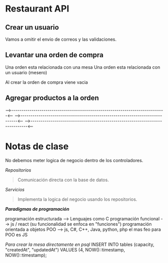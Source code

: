 # Restaurant API

## Crear un usuario

Vamos a omitir el envio de correos y las validaciones.

## Levantar una orden de compra

Una orden esta relacionada con una mesa
Una orden esta relacionada con un usuario (mesero)

Al crear la orden de compra viene vacia

## Agregar productos a la orden

-->----------------------------------------------------------------------------<--
-->----------------------------------------------------------------------------<--
-->----------------------------------------------------------------------------<--

# Notas de clase

No debemos meter logica de negocio dentro de los controladores.

_Repositorios_

> Comunicación directa con la base de datos.

_Servicios_

> Implementa la logica del negocio usando los repositorios.

**_Paradigmas de programación_**

programación estructurada --> Lenguajes como C
programación funcional --> js / react (su funcionalidad se enfoca en "funciones")
programación orientada a objetos POO --> js, C#, C++, Java, python, php
el mas feo para POO es JS

_Para crear la mesa directamente en psql_
INSERT INTO tables (capacity, "createdAt", "updatedAt") VALUES (4, NOW()::timestamp, NOW()::timestamp);
